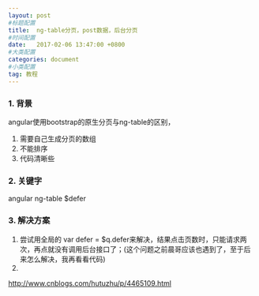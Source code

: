 ```yaml
---
layout: post
#标题配置
title:  ng-table分页，post数据，后台分页
#时间配置
date:   2017-02-06 13:47:00 +0800
#大类配置
categories: document
#小类配置
tag: 教程
---
```


### 1. 背景
angular使用bootstrap的原生分页与ng-table的区别，
1. 需要自己生成分页的数组
2. 不能排序
3. 代码清晰些

### 2. 关键字
angular ng-table $defer

### 3. 解决方案
1. 尝试用全局的 var defer = $q.defer来解决，结果点击页数时，只能请求两次，再点就没有调用后台接口了；(这个问题之前晨哥应该也遇到了，至于后来怎么解决，我再看看代码)
2. 
http://www.cnblogs.com/hutuzhu/p/4465109.html